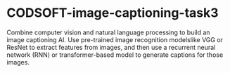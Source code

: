 # CODSOFT-image-captioning-task3
Combine computer vision and natural language processing to build an image captioning AI. Use pre-trained image recognition modelslike VGG or ResNet to extract features from images, and then use a recurrent neural network (RNN) or transformer-based model to generate captions for those images.
